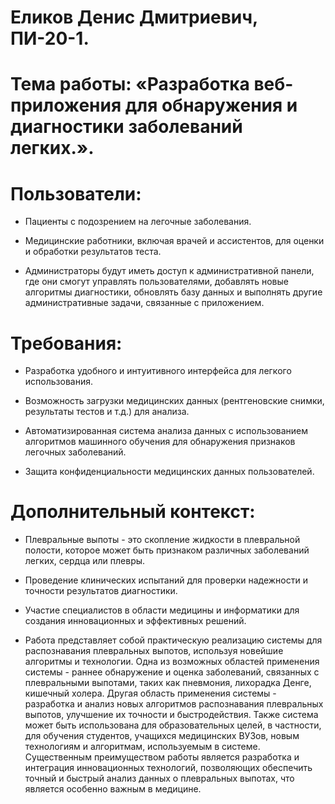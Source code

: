 # Еликов Денис Дмитриевич, ПИ-20-1.
# Тема работы: «Разработка веб-приложения для обнаружения и диагностики заболеваний легких.».
# Пользователи:
- Пациенты с подозрением на легочные заболевания.

- Медицинские работники, включая врачей и ассистентов, для оценки и обработки результатов теста.

- Администраторы будут иметь доступ к административной панели, где они смогут управлять пользователями, добавлять новые алгоритмы диагностики, обновлять базу данных и выполнять другие административные задачи, связанные с приложением.

# Требования:
- Разработка удобного и интуитивного интерфейса для легкого использования.

- Возможность загрузки медицинских данных (рентгеновские снимки, результаты тестов и т.д.) для анализа.

- Автоматизированная система анализа данных с использованием алгоритмов машинного обучения для обнаружения признаков легочных заболеваний.

- Защита конфиденциальности медицинских данных пользователей.

# Дополнительный контекст:
- Плевральные выпоты - это скопление жидкости в плевральной полости, которое может быть признаком различных заболеваний легких, сердца или плевры.

- Проведение клинических испытаний для проверки надежности и точности результатов диагностики.

- Участие специалистов в области медицины и информатики для создания инновационных и эффективных решений.

- Работа представляет собой практическую реализацию системы для распознавания плевральных выпотов, используя новейшие алгоритмы и технологии. Одна из возможных областей применения системы - раннее обнаружение и оценка заболеваний, связанных с плевральными выпотами, таких как пневмония, лихорадка Денге, кишечный холера. Другая область применения системы - разработка и анализ новых алгоритмов распознавания плевральных выпотов, улучшение их точности и быстродействия. Также система может быть использована для образовательных целей, в частности, для обучения студентов, учащихся медицинских ВУЗов, новым технологиям и алгоритмам, используемым в системе. Существенным преимуществом работы является разработка и интеграция инновационных технологий, позволяющих обеспечить точный и быстрый анализ данных о плевральных выпотах, что является особенно важным в медицине.
